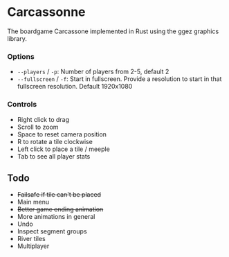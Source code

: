 # Carcassonne

The boardgame Carcassone implemented in Rust using the ggez graphics library.

### Options

 * `--players` / `-p`: Number of players from 2-5, default 2
 * `--fullscreen` / `-f`: Start in fullscreen. Provide a resolution to start in that fullscreen resolution. Default 1920x1080

### Controls

* Right click to drag
* Scroll to zoom
* Space to reset camera position
* R to rotate a tile clockwise
* Left click to place a tile / meeple
* Tab to see all player stats

## Todo

* ~~Failsafe if tile can't be placed~~
* Main menu
* ~~Better game ending animation~~
* More animations in general
* Undo
* Inspect segment groups
* River tiles
* Multiplayer
